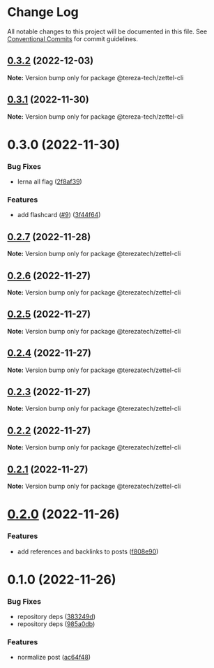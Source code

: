 # Change Log

All notable changes to this project will be documented in this file.
See [Conventional Commits](https://conventionalcommits.org) for commit guidelines.

## [0.3.2](https://github.com/terezatech/tereza-tech/compare/@tereza-tech/zettel-cli@0.3.1...@tereza-tech/zettel-cli@0.3.2) (2022-12-03)

**Note:** Version bump only for package @tereza-tech/zettel-cli

## [0.3.1](https://github.com/terezatech/tereza-tech/compare/@tereza-tech/zettel-cli@0.3.0...@tereza-tech/zettel-cli@0.3.1) (2022-11-30)

**Note:** Version bump only for package @tereza-tech/zettel-cli

# 0.3.0 (2022-11-30)

### Bug Fixes

- lerna all flag ([2f8af39](https://github.com/terezatech/tereza-tech/commit/2f8af395b813adf7fa38d6a7d0c51ee8164feecc))

### Features

- add flashcard ([#9](https://github.com/terezatech/tereza-tech/issues/9)) ([3f44f64](https://github.com/terezatech/tereza-tech/commit/3f44f648b211a3de943d41992b95c2d664919fe1))

## [0.2.7](https://github.com/terezatech/tereza-tech/compare/@terezatech/zettel-cli@0.2.6...@terezatech/zettel-cli@0.2.7) (2022-11-28)

**Note:** Version bump only for package @terezatech/zettel-cli

## [0.2.6](https://github.com/terezatech/tereza-tech/compare/@terezatech/zettel-cli@0.2.5...@terezatech/zettel-cli@0.2.6) (2022-11-27)

**Note:** Version bump only for package @terezatech/zettel-cli

## [0.2.5](https://github.com/terezatech/tereza-tech/compare/@terezatech/zettel-cli@0.2.4...@terezatech/zettel-cli@0.2.5) (2022-11-27)

**Note:** Version bump only for package @terezatech/zettel-cli

## [0.2.4](https://github.com/terezatech/tereza-tech/compare/@terezatech/zettel-cli@0.2.3...@terezatech/zettel-cli@0.2.4) (2022-11-27)

**Note:** Version bump only for package @terezatech/zettel-cli

## [0.2.3](https://github.com/terezatech/tereza-tech/compare/@terezatech/zettel-cli@0.2.2...@terezatech/zettel-cli@0.2.3) (2022-11-27)

**Note:** Version bump only for package @terezatech/zettel-cli

## [0.2.2](https://github.com/terezatech/tereza-tech/compare/@terezatech/zettel-cli@0.2.1...@terezatech/zettel-cli@0.2.2) (2022-11-27)

**Note:** Version bump only for package @terezatech/zettel-cli

## [0.2.1](https://github.com/arantespp/tereza-tech/compare/@terezatech/zettel-cli@0.2.0...@terezatech/zettel-cli@0.2.1) (2022-11-27)

**Note:** Version bump only for package @terezatech/zettel-cli

# [0.2.0](https://github.com/arantespp/tereza-tech/compare/@terezatech/zettel-cli@0.1.0...@terezatech/zettel-cli@0.2.0) (2022-11-26)

### Features

- add references and backlinks to posts ([f808e90](https://github.com/arantespp/tereza-tech/commit/f808e90d83964392d8016264c0e5c4f494c8ee94))

# 0.1.0 (2022-11-26)

### Bug Fixes

- repository deps ([383249d](https://github.com/arantespp/tereza-tech/commit/383249dbd12041da3375afd6866f21b5404fe152))
- repository deps ([985a0db](https://github.com/arantespp/tereza-tech/commit/985a0db7dff0ed626f14df53f5c1632f9077967d))

### Features

- normalize post ([ac64f48](https://github.com/arantespp/tereza-tech/commit/ac64f48fbfa3f1b3281b9228e4dcfa3c8c86d034))

